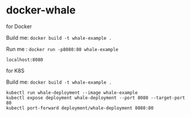 # docker-whale

for Docker

Build me: `docker build -t whale-example .`

Run me : `docker run -p8080:80 whale-example`

```
localhost:8080
```

for K8S

Build me: `docker build -t whale-example .`

```
kubectl run whale-deployment --image whale-example 
kubectl expose deployment whale-deployment --port 8080 --target-port 80 
kubectl port-forward deployment/whale-deployment 8080:80
```

